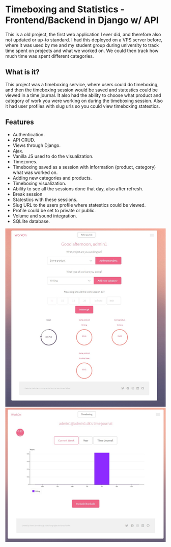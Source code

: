 # Timeboxing and Statistics     -    Frontend/Backend in Django w/ API

This is a old project, the first web application I ever did, and therefore also not updated or up-to standard.
I had this deployed on a VPS server before, where it was used by me and my student group during university to track time spent on projects and what we worked on. We could then track how much time was spent different categories.


## What is it?

This project was a timeboxing service, where users could do timeboxing, and then the timeboxing session would be saved and statestics could be viewed in a time journal.
It also had the ability to choose what product and category of work you were working on during the timeboxing session.
Also it had user profiles with slug urls so you could view timeboxing statestics.

## Features
- Authentication.
- API CRUD.
- Views through Django.
- Ajax.
- Vanilla JS used to do the visualization.
- Timezones.
- Timeboxing saved as a session with information (product, category) what was worked on.
- Adding new categories and products.
- Timeboxing visualization.
- Ability to see all the sessions done that day, also after refresh.
- Break session
- Statestics with these sessions.
- Slug URL to the users profile where statestics could be viewed.
- Profile could be set to private or public.
- Volume and sound integration.
- SQLlite database.


![Screenshot](workonFrontPage.jpg)
![Screenshot](WorkonUser.jpg)




